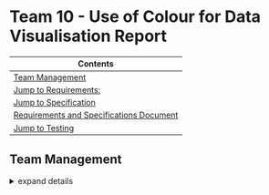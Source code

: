 # Team 10 - Use of Colour for Data Visualisation Report 
|Contents|
|--------|
|[Team Management](#team-management)|
|[Jump to Requirements:](#requirements)|
|[Jump to Specification](#specification)|
|[Requirements and Specifications Document](#requirements-and-specifications-document)
|[Jump to Testing](#test-plan)|




## Team Management 

<details><summary> expand details </summary>

#### Project Contributors 
- Zhening Zhu <br>
    - scyzz7@exmail.nottingham.ac.uk <br>
- Nita Krasniqi <br>
    - psynk8@nottingham.ac.uk <br>
- Jamie Vickers <br>
    - psyjv3@exmail.nottingham.ac.uk <br>
- Yizhan Huang <br>
    - scyyh11@exmail.nottingham.ac.uk <br>
- Hyanggi Lee <br>
    - psyhl8@exmail.nottingham.ac.uk <br>
- Wenfei Qi <br>
    - scywq1@exmail.nottingham.ac.uk <br>
- Luke Whitfield <br>
    - psylw1@exmail.nottingham.ac.uk

<br><br>


##### Trello - Kanban Board:



![trello QR](/Documents/trello_QR.png)

<br>

or use link: https://trello.com/b/BfxyxiJn

<br>



#### Meeting Minutes 



<details><summary>Wednesday 28th September 2022</summary>


### Location & Time: George Green Library Group Study Room C06 1pm


| Attendees | Attended |
|-----------|--------------|
| Hyanggi L | Y |
|Zhening Z | Y |
|Jamie V| N |
|Yizhan H| Y (on teams) |
| Nita K| Y|
|Wenfei Q| Y (on teams) |
|Luke W| Y |


### Agenda:

- Discuss team leadership roles 
- Discuss individual strengths and weaknesses/ programming skills 
- Review projects, create rough shortlist 

### Points Discussed:
- Nita chosen as team leader
- Hyanggi chosen as team admin 
- Luke chosen as git leader 

### Meeting Take-Aways/To-Dos:

|To-Do| Assigned To:|
|--------------------------------------|-------------------|
| complete admin form | Hyanggi |
| create form for ranking projects| Nita|
| complete form to rank favourite projects| Everyone|
| Update meeting minutes | Hyanggi |

</details>
<details><summary>Monday 3rd October 2022</summary>

### Location & Time: DLRC Group Study Room 3 2.30pm

| Attendees | Attended |
|-----------|--------------|
| Hyanggi L | Y |
|Zhening Z | Y |
|Jamie V| Y |
|Yizhan H| Y |
| Nita K| Y|
|Wenfei Q| Y|
|Luke W| Y |

### Agenda:
- Review results of form for ranking projects
- Create and agree on ranked shortlist 
- Re-review our skills in relation to project 

### Points Discussed:
- first choice, second choice .... for projects

### Meeting Take-Aways/To-Dos:

|To-Do| Assigned To:|
|--------------------------------------|-------------------|
| Register interest in project 04-10| Hyanggi |
| Register interest in project 05-10| Hyanggi|
| Register interest in project| Hyanggi|
| Get CVs ready for next meeting to peer review | Everyone|
| Update meeting minutes | Hyanggi |


</details>


<details><summary>Thursday 6th October 2022</summary>

### Location & Time: DLRC Group Study Room 2 9.30am

| Attendees | Attended |
|-----------|--------------|
| Hyanggi L | Y |
|Zhening Z | Y |
|Jamie V| Y |
|Yizhan H| Y |
| Nita K| Y |
|Wenfei Q| Y |
|Luke W| N |

### Agenda:
- Review projects assigned 
- Start writing EoI
- Pitch ideas and plans 
- Review each other's CV's

### Points Discussed:
- Skills related to 3 assigned projects
- start to upload CV draft in group teams
- start to plan for pitch/EOI - more details in next week lecture
### Meeting Take-Aways/To-Dos:

|To-Do| Assigned To:|
|--------------------------------------|-------------------|
| Complete with fill in the EOI form about interests/skills with bullet points for - Visual Field Test | Everyone |
| Complete with fill in the EOI form about interests/skills with bullet points for - use of colour for data | Everyone | 
| Complete with fill in the EOI form about interests/skills with bullet points for - Automata Simulation Kit | Everyone |
| start to upload CV draft to teams for next meeting | Everyone | 
| Textual Analysis and Use Case Diagram for Visual Field Test | Nita |
| Questions and Assumptions for client of Visual Field Test | Everyone |
| Textual Analysis and Use Case Diagram for use of colour for data | Nita|
| Questions and assumptions for client for use of colour for data | Everyone | 
| Textual Analysis and Use Case Diagram for Automata Simulation Kit| Nita|
| Questions and assumptions for client for Automata Simulation Kit| Everyone | 
| Update meeting minutes | Hyanggi |

</details>


<details><summary>Monday 10th October 2022</summary>

### Location & Time: DLRC Group Study Room 2 at 2pm

| Attendees | Attended |
|-----------|--------------|
| Hyanggi L | Y |
|Zhening Z | Y |
|Jamie V|  Y |
|Yizhan H|  Y |
| Nita K| Y |
|Wenfei Q| Y |
|Luke W| Y |

### Agenda:
- Discuss rough plan outline for each project
- Review EoIs
- Pitch plans 
- Final CV draft reviews
- Questions and Assumptions for clients

### Points Discussed:
- how to rewrite EOI after EOI preparation lecture
- pitch idea/plan for script
- Discuss rough plan 
- start to peer review for CV

### Meeting Take-Aways/To-Dos:

|To-Do| Assigned To:|
|--------------------------------------|-------------------|
| Review EOI and re-do(Finalize) | Everyone |
| Write Pitch script | Everyone |
| Peer Review CV| Everyone |
| fill in EoI for Use of Colour| Yizhan |
| fill in for EoI for automata | Jamie |
| help in all of them and KL2C too| Everyone |
| Update meeting minutes | Hyanggi |

</details>
<details><summary>Thursday 13rd October 2022</summary>

### Location & Time: DLRC Group Study Room 3 1:00pm

| Attendees | Attended |
|-----------|--------------|
| Hyanggi L | Y |
|Zhening Z | N (Covid) |
|Jamie V|  Y |
|Yizhan H|  Y |
| Nita K| Y |
|Wenfei Q| N |
|Luke W| Y |

### Agenda:
- Peer review CVs
- Pitch script & ppt plan
- Discuss when we finish pitch ppt & ppt
- evidence that we needs

### Points Discussed:
- Hyanggi -> make presentation for visual field test
- Jamie -> make presentation for Automata presentation
- Wenfei, Yizhan -> make presentation for use of Colour
- Hyanggi -> Upload reversi game demo video
- Jamie -> Upload Jamie example
- Nita, Yizhan, Zhening -> design examples (look in design paragraph of EOI)
- Nita -> Upload use of colour prototype
- Luke -> Databases and Interfaces
- Zhening -> WeChat example of work
- Upload other work experience (Photo/ demo videos)

### Meeting Take-Aways/To-Dos:

|To-Do| Assigned To:|
|--------------------------------------|-------------------|
| make presentation for pitch by Saturday(next meeting) | Everyone |
| make script for pitch by Saturday (next meeting) | Everyone |
| take record in next meeting | Everyone |
| upload resources that needs for ppt | Everyone |
| Update meeting minutes | Hyanggi |

</details>

<details><summary>Saturday 15th October 2022</summary>

### Location & Time: DLRC Group Study Room02 @ 3pm

| Attendees | Attended |
|-----------|--------------|
| Hyanggi L | Y (on teams) |
|Zhening Z | Y |
|Jamie V|  Y |
|Yizhan H|  Y |
| Nita K| Y |
|Wenfei Q| Y |
|Luke W| Y |

### Agenda:
- Filming Pitch Video

### Points Discussed:
- n\a

### Meeting Take-Aways/To-Dos:

|To-Do| Assigned To:|
|--------------------------------------|-------------------|
| Upload Powerpoint Materials | Zhening , Yizhan, Luke |
| Upload video materials from todays meeting | Wenfei| 
| Upload demo video for Reversi game| Hyanggi |
| Upload video speaking about own experience | Jamie , Luke , Zhening |
| Update meeting minutes | Hyanggi |


</details>

<details><summary>Monday 17th October 2022</summary>

### Location & Time: Groundfloor in cs building 3 2:30pm

| Attendees | Attended |
|-----------|--------------|
| Hyanggi L | Y |
|Zhening Z | Y |
|Jamie V|  Y |
|Yizhan H|  Y |
| Nita K| Y |
|Wenfei Q| Y |
|Luke W| Y |

### Agenda:
- Peer review CVs
- finalize for the pitch video

### Points Discussed:
- Nita, Zhening, Luke, Jamie needs to upload video
- Hyanggi needs to upload retake for reversi game demo video
- Questions we have for clients to ask in meeting

### Meeting Take-Aways/To-Dos:

|To-Do| Assigned To:|
|--------------------------------------|-------------------|
| retake video for finalize pitch video | (everyone) |
| Continue editing 3 pitch videos | Nita |
| Upload intro / outro videos | Luke |
| Upload team experience and leadership videos | Nita| 
| Continue to add questions for clients in the document | everyone |
| Update meeting minutes | Hyanggi |

</details>
<details><summary>Tuesday 18th October 2022</summary>

### Location & Time: Hub room in cs building 3 12:00pm

| Attendees | Attended |
|-----------|--------------|
| Hyanggi L | Y |
|Zhening Z | Y |
|Jamie V|  Y |
|Yizhan H|  Y |
| Nita K| Y |
|Wenfei Q| Y |
|Luke W| N |

### Agenda:
- finalize everything for pitch, Eol, CV
- finalize for the pitch video

### Points Discussed:
- Finalize for what should we need to edit more for the pitch

### Meeting Take-Aways/To-Dos:

|To-Do| Assigned To:|
|--------------------------------------|-------------------|
| Create additional background slides | Yizhan, Zhening |
| Make Final Pitch Video Edits | Nita |
| upload CV, pitch, EOI | Hyanggi(Team admin) |
| upload CV individually | Everyone |
| Update meeting minutes | Hyanggi |

</details>

<details><summary> Tuesday 25th October 2022</summary>

### Location and Time: Room A26 Business South Building @ 2pm 


| Attendees | Attended |
|-----------|--------------|
| Hyanggi L | Y |
|Zhening Z | Y |
|Jamie V|  Y |
|Yizhan H|  Y |
| Nita K| Y |
|Wenfei Q| Y |
|Luke W| Y |

### Agenda

- Q&A with clients


### Points Discussed:


- First, second and third choice for projects


### Meeting Take-Aways/To-Dos:


|To-Do| Assigned To:|
|--------------------------------------|-------------------|
| Submit order of preference | Hyanggi |
| Update meeting minutes | Hyanggi |


</details>

<details><summary> Tuesday 1st November 2022 </summary>

### Location and Time: Group Study Room 02 DLRC @ 10am


| Attendees | Attended |
|-----------|--------------|
| Hyanggi L | Y |
|Zhening Z | Y |
|Jamie V|  Y |
|Yizhan H|  Y |
| Nita K| Y |
|Wenfei Q| Y |
|Luke W| N |

### Agenda
- Prepare for the meeting with Supervisor

### Points Discussed:
- create an report for supervisor meeting
ex. Git Report, Trello Kanban board, list of skills of group, fill ethics form

### Meeting Take-Aways/To-Dos:


|To-Do| Assigned To:|
|--------------------------------------|-------------------|
| Create an GroupReport.md in gitlab | Nita |
| Create an Trello on the teams | Nita |
| Create an TeamManagement docs on teams | Nita |
| Fill in the PreliminaryEthics form and upload | Hyanggi |
| Update meeting minutes | Hyanggi |

</details>

<details><summary> Tuesday 1st November 2022 - With Supervisor</summary>

### Location and Time: CS Atrium @ 3pm

| Attendees | Attended |
|-----------|--------------|
| Hyanggi L | Y |
|Zhening Z | Y |
|Jamie V|  Y |
|Yizhan H|  Y |
| Nita K| Y |
|Wenfei Q| Y |
|Luke W| Y |

### Agenda
- discuss about project(Use Of Colour For Data Visualisation)

### Points Discussed:
- what to Prepare for the project
- detail instruction of the Project

### Meeting Take-Aways/To-Dos:


|To-Do| Assigned To:|
|--------------------------------------|-------------------|
| Prepare short presentation about every list of technologies for next meeting with supervisor | Everyone |
| Labelling Ideas for the project | Everyone |
| Textual Analysis + usecase diagram | Everyone |
| Sequence + Activity Diagram | Everyone |
| Prepare for the prototype | Everyone |
| Update meeting minutes | Hyanggi |


</details>

<details><summary> Thursday 3rd November 2022</summary>

### Location and Time: Dearing Building A30 @ 2pm-4pm

| Attendees | Attended |
|-----------|--------------|
| Hyanggi L | Y(on teams) |
|Zhening Z | Y |
|Jamie V|  Y |
|Yizhan H|  Y |
| Nita K| Y |
|Wenfei Q| Y |
|Luke W| N |

### Agenda
- technologies presentations 
- Q&A with each other 
- Decide which technologies are most suitable for our project 

### Points Discussed:
- most useful front-end technology
- most useful back-end technology 
- most useful web hosting technology 
- questions for supervisor 

### Meeting Take-Aways/To-Dos:


|To-Do| Assigned To:|
|--------------------------------------|-------------------|
| Email project supervisor questions | Zhening |
| Integrate all individual powerpoints into one, ready for Tuesday Meeting | Everyone |
| Update meeting minutes | Nita |

</details>

<details><summary>Tuesday 8th November 2022 - With Supervisor</summary>

### Location and Time : ... @ 2pm

| Attendees | Attended |
|-----------|--------------|
| Hyanggi L | N |
|Zhening Z | Y |
|Jamie V|  Y |
|Yizhan H|  Y |
| Nita K| Y(on teams) |
|Wenfei Q| Y |
|Luke W| Y |

### Agenda
- technologies presentations 
- Q&A with each other 
- talk about how the project is going for next step

### Points Discussed:
- presentation about technologies
- about middleware
- about backend
- about web hosting

### Meeting Take-Aways/To-Dos:


|To-Do| Assigned To:|
|--------------------------------------|-------------------|
| making textual analysis + user case + personas for this week | Everyone |
| builds our own "Hello world" web page | Everyone |
| update meeting minutes | Hyanggi |
| Fill the preliminary form and submit | Hyanggi |


</details>
<details><summary>Tuesday 15th November 2022 - With Supervisor</summary>

### Location and Time : CS Atrium @ 2pm

| Attendees | Attended |
|-----------|--------------|
| Hyanggi L | Y |
|Zhening Z | Y |
|Jamie V|  Y |
|Yizhan H|  Y |
| Nita K| Y |
|Wenfei Q| Y |
|Luke W| Y |

### Agenda
- Hello World website checking
- Q&A with each other 
- talk about how the project is going for next step

### Points Discussed:
- what should we have to do for next step
- Mern (includes all front-end libraries)
- Express.js (backend)
- Netlify
- Amazon AWS
- Google is not a good choice for web hosting the color annotator
- Vercel

### Meeting Take-Aways/To-Dos:


|To-Do| Assigned To:|
|--------------------------------------|-------------------|
| make another website with two buttons on it | Everyone |
| Choose a web host: Netlify, Amazon AWS, or Vercel (all 3 must be covered amongst the team) | Everyone |
| Choose a front-end framework: Vue.js, React.js,  a third front-end library is welcome (all must be covered amongst the team) | Everyone |

</details>

<details><summary> Thursday 17th November 2022</summary>

### Location and Time : CS Atrium @ 2pm

| Attendees | Attended |
|-----------|--------------|
| Hyanggi L | Y |
|Zhening Z | Y |
|Jamie V|  Y |
|Yizhan H|  Y |
| Nita K| Y |
|Wenfei Q| Y |
|Luke W| Y |

### Agenda
- discuss about the requirements (textual analysis, use case, persona, user stories, activity diagram, sequence diagram)
- discuss about the idea for persona + user stories

### Points Discussed:
- How to write persona + user stories
- Provide the idea together for persona

### Meeting Take-Aways/To-Dos:


|To-Do| Assigned To:|
|--------------------------------------|-------------------|
| Textual anaylsis + use case diagram (already done) | Nita |
| Do the persona + user stories | Everyone |

</details>

<details><summary> Tuesday 22nd November - with supervisor</summary>

### Location and Time : CS Atrium @ 2pm

| Attendees | Attended |
|-----------|--------------|
| Hyanggi L | N |
|Zhening Z | Y |
|Jamie V|  Y |
|Yizhan H|  Y |
| Nita K| Y |
|Wenfei Q| Y |
|Luke W| Y |

### Agenda
- review the task set by Bob, individually making a website that flicks through 5 images, using different front end and web services
- talk about the next documentation steps

### Points Discussed:
- what to improve on the websites we made
- the general uses of the colour annotation tools 

### Meeting Take-Aways/To-Dos:


|To-Do| Assigned To:|
|--------------------------------------|-------------------|
| Activity Diagram for tool 1| Nita |
| Activity Diagram for tool 2| Jamie | 
| Activity Diagram for tool 3 | Nita |
| Sequence Diagram | Zhening | 
| Individually create webiste that can navigate through all of the ohio database photos | Everyone |

</details>

<details><summary> Tuesday 29th November - with supervisor</summary>

### Location and Time : CS Atrium @ 2pm

| Attendees | Attended |
|-----------|--------------|
| Hyanggi L | Y |
|Zhening Z | Y |
|Jamie V|  Y |
|Yizhan H|  Y |
| Nita K| Y |
|Wenfei Q| Y |
|Luke W| Y |

### Agenda
- keep talking about the project for next documentation step

### Points Discussed:
- talk about the things that we need to improve on the websites for the next step
- the general uses of the colour annotation tools 

|To-Do| Assigned To:|
|--------------------------------------|-------------------|
| make website for everyone with add 6 questions to interface | Everyone |

</details>

<details><summary> Thursday 1st December</summary>

### Location and Time : CS Atrium @ 2pm

| Attendees | Attended |
|-----------|--------------|
| Hyanggi L | N |
|Zhening Z | Y |
|Jamie V|  Y |
|Yizhan H|  Y |
| Nita K| Y |
|Wenfei Q| Y |
|Luke W| Y |

### Agenda
- what style would we like to have on our website 
- what library we can use to help us 

### Points Discussed:
- we have got aws to work now 
- using MUI core

|To-Do| Assigned To:|
|--------------------------------------|-------------------|
| make website for everyone with add 6 questions to interface | Everyone |

</details>
<details><summary> Tuesday 6th December - with supervisor</summary>

### Location and Time : CS Atrium @ 2pm

| Attendees | Attended |
|-----------|--------------|
| Hyanggi L | N |
|Zhening Z | Y |
|Jamie V|  Y |
|Yizhan H|  Y |
| Nita K| Y |
|Wenfei Q| Y |
|Luke W| N |

### Agenda

- discuss remaining features to annotation tool 

### Points Discussed:

- who marks the interim report


|To-Do| Assigned To:|
|--------------------------------------|-------------------|
| Save annotation results, you can choose how: database, CSV, flat file + finishing touches to annotation tool | Everyone |
| Change background colour to webpage | Jamie + Nita |

</details>

<details><summary> Tuesday 6th December</summary>

### Location and Time : CS Atrium @ 4pm

| Attendees | Attended |
|-----------|--------------|
| Hyanggi L | N |
|Zhening Z | Y |
|Jamie V|  Y |
|Yizhan H|  Y |
| Nita K| Y |
|Wenfei Q| Y |
|Luke W| N |

### Agenda

- discuss interim report structure 

### Points Discussed:

- the structure we want is : project brief, requirements, research into technolgoies, group split, adim and reflection


|To-Do| Assigned To:|
|--------------------------------------|-------------------|
| Write own paragraph for group split | Everyone |
| Write section to project brief  | Zhening |
| Write section to requirements | Zhening |
| Write section to technologies | Jamie |
| Write section to admin | Nita |
| Write section to reflection | Nita 

</details>

<details><summary> Monday 12th December</summary>

### Location and Time : CS Atrium @ 2pm

| Attendees | Attended |
|-----------|--------------|
| Hyanggi L | N |
|Zhening Z | Y |
|Jamie V|  Y |
|Yizhan H|  Y |
| Nita K| Y |
|Wenfei Q| Y |
|Luke W| Y |

### Agenda

- discuss if meeting with supervisor tomrrow 
- merge git branches 
- finishing interim report 
- add 1 point to brief 
- add 1 point to technologies 

### Points Discussed:

- reviewing each other's paragraphs on the interim report 
- finishing the annotation tool before friday for supervisor 


|To-Do| Assigned To:|
|--------------------------------------|-------------------|
| Peer review | Everyone |
| Submit interim report| Hyanggi | 
| Merge branches on git | Luke | 


</details>


<details><summary> Tuesday 7th Feburary with supervisor 2023</summary>

### Location and Time: CS Atrium @ 12pm 


| Attendees | Attended |
|-----------|--------------|
| Hyanggi L | Y |
|Zhening Z | Y |
|Jamie V|  N |
|Yizhan H|  Y |
| Nita K| Y |
|Wenfei Q| Y |
|Luke W| Y |

### Agenda

- discuss for meeting time with supervisor
- discuss about progress with prototype

### Points Discussed:

- helping with team members together for making prototype with next step
- working with group as a team


|To-Do| Assigned To:|
|--------------------------------------|-------------------|
| Try to get an annotation prototype working that can store results -completing the task from 6 Dec 2022| Everyone |


</details>

<details><summary> Friday 10th Feburary 2023</summary>

### Location and Time: CS building @ 10am 

| Attendees | Attended |
|-----------|--------------|
| Hyanggi L | Y(on teams-online) |
|Zhening Z | Y |
|Jamie V| N |
|Yizhan H|  Y |
| Nita K| Y |
|Wenfei Q| Y |
|Luke W| N |

### Agenda
- discuss for next step (development for second semester with teams /feedback)
- discuss for project

### Points Discussed:

- review the feedback about last term final report
- discuss about the tool for the project


|To-Do| Assigned To:|
|--------------------------------------|-------------------|
| annotate the tool | Everyone |

</details>


## Requirements

#### Textual Analysis 

<details><summary> </summary>

![textual analysis](/Documents/textual_team10.png)

##### Questions and Assumptions
 
- Q1: Who is the user? 
<br><br>
- A1 relates to Q1: researchers, students, professors will be the target users of this web app 
- A2: the tools will be linked to eachother, so they can be used simultaneously 

</details>

#### Use Case 

<details><summary> </summary>

![use case](/Documents/usecase_team10.png)

The use case is brief as there is not any communication between users through the app, there is one user and the web app provides everything the user needs. We chose to build this diagram to help visualise what tools we would need to build and what the end goal of these tools uses are. We can now clearly see the 3 tools that will work together to acheive showing how use of colour has developed over time in data visualisation. 

##### Questions and Assumptions: 

- Q1: is there only 1 single goal all users would like to acheive? 
- Q2: is the annotation tool done byy the web app using colour recognition or manually by the user?
<br><br>
- A1: the tools will be linked to eachother, so they can be used simultaneously and they use eachothers data collected to perform
- A2 relates to Q1 : all users have the same goal and experience with the web app 
- A3 relates to Q2: the user manually annotates images using the tool we provide


</details>

#### Personas + User Stories

<details><summary> </summary>


| Persona | Photo | Name | Job Title | Demographics | Goals and Tasks | Environment | 
| ------ | ------ | ------ | ------ | ------ | ------ | ------ |
| Biology undergrad student who has general interest in use of colour | ![Isaac's image](/Documents/Isaac.jpg) | Isaac Jordan | Second Year Biology Student | - 20 years old<br> - Born in South East England, moved further north for university<br> - Studied Biology, Physics and History at A-Level with good grades in all three | Isaac is interested in discovering more about data visualisation and its evolution, especially since he wants to do well in his dissertation next year. He thinks understanding data visualisation in more depth will help him achieve this and allow him to represent concepts and key points in a clear and concise manner. He also finds the field intriguing simply due to its relevance and relationship with the sciences and other subjects that he enjoys the most. | Has lots of experience with interpreting and creating graphs and charts, but mostly by hand and not as much with technology. However, he is comfortable using technology for everyday things like social media and instant messaging. Might struggle with learning software unless it has a simplistic and intuitive UI. | 
| Elderly researcher Uncle Chan used to doing work manually not with computer | ![Chan's image](/Documents/Chan.jpg) | Uncle Chan | Researcher in data visualization | - 60 years old<br> - Born in England<br> - Not familiar with new technologies<br> - Get data visualization images from academic journals<br> | Uncle Chan is an elderly researcher whose research topics mainly focus on data visualization. One of his research work is to analyze characteristics of different kinds of data visualization images in various papers. He needs to get different data visualization images in papers first and annotate their characteristics. He wants a better way to annotate images instead of using pen and paper. He wants to sort different genre of images and colors been used among all annotated pictures | Used to use notebooks to do documentation and it's not easy to sort. Additionally, he had to repeatively writing same words when annotate same kinds of pictures. | 
| professor who is profficient with technology| ![Chris Bob's image](/Documents/Chris_Bob.png) | Chris Bob | one of the top 3 technology professor in university for 24 years |  - 55 years old<br> - Born in England<br> - Extremely familiar with technology, taught university students for 24 years, received good review(feedback about lecture) from students | Professor, Chris Bob is interested in get how the web application works(similar with technology), visualisation of web application. He always explore new things about technology for new web application development. He also finds his new explorements for his lecture to students. He enjoys with teaching students and he also finds his own skills to have good communication with students especially talk about technology section when students ask for it. | He showed really high quality in technology web application section. Eventhough he's fall down for multiple times but he successed his failure(trauma). However, still there's some that he needs to get up for the success but he's really trying to solve it. In his professor room, he always do hard working by himself that which lecture should be better to teach students and what kind of lecture styles that they will like it. | 
|University lecturer and resarcher, specalising in Data Anyalitics|![Bob's Image](/Documents/bob.png) |Lobert Raramee | University resarcher focusing on visual anayalatics and teaches modules on graphicsl data anyalsis | -Mid 30s <br> -Born in US bit has recently moved to UK <br> -Degree in both Physics and Computer Science <br> Very technical knowledge on data anyalsis | On top of his own resarch, Lobert has recently been trying to find new and useful tools to help his students with his data anyalsis module. He believes that the best possible thing would be some sort of tool to streamline the process of labelling and identifiying specific data in images. This technology will also help the storage and acessing of this data. | Lobert is very skilled with the current digital anyalsis tools as well as having an indepth knowledge information and graph theory. He has multiple published resarch articles on data anyalsis and is currently working on various visualisation projects. |   | 
| Information designer who attends data visualisation conferences | ![Weiss's image](/Documents/Weiss.jpg) | Weiss Jones | Top information designer in a global tech company | - 46 years old <br> - Lives and works in London <br> - Studied art and graphics <br> - Does research on data visulisation | Weiss Jones creates graphics for her company to make information accessible and transparent. She needs to get more inspiration and pay close attention to the development of data visualisation. Therefore, she wants some tools to explore and analyze images based on different properties. | Has been producing graphics, charts and maps for more than 20 years in the industry. Went from hand-drawn to fully digital creating procedure during the evolution of graphics, and gradually became a famous expert in this field. Was often invited to attend the visualisation conferences. | 
| Meteorologist Prof.Pearson| ![Pearson's image](/Documents/Pearson_Morris.jpg) |Pearson Morris| well known Meteorologist in his field, specialise in tornado | - 57 years old<br> - Live in America<br> -- Using satellite and radar images to study weather condition | Pearson Morris uses and creates graphics for his study to make it more clearly and easy for himself and other researchers to understand what's going on with the weather system. He needs to pay attention and use color precisely to make it accurate since every image has a deep inluence. Therefore, he wants a tool to analyze weather charts base on different weather condition. | Has been using graphic charts for more than 30 years, is skilled in reading and analyzing weather charts. Went from low quality and vague grahpic to full digital and high definition of graphics. Often publish charts on paper and meetings in fields. |
| Undergraduate Data Analytics Student at LSE  | ![persona photo](/Documents/Maya.png) | Maya Gomez | International First Year Student | - 18 years old <br> - Moved to UK for university<br> - has interest in economics and data analytics  | is very new to the subject and is not so sure of how interested they are in it. Wants to acheive good grades in the use of colour for data visualisation module. | Is skilled when it comes to technology including building graphs. Can pickup new software quite quickly as long as there is a manual or guidance. | 

#### User Stories:

##### Isacc Jordan - Biology Student


| Requirement | Acceptance Criteria | Priority | 
| ------------------ | -------------------- | ----- |
| As someone who mostly uses technology in the context of phones, I want the UI to be flat and intuitive so that I can understand how to use the tools quickly | The UI for each tool should be simplistic and avoid layers of menus where possible | 2 | 
| As a student, I want to have useful and relevant search filters for the exploration tool so that I can make comparisons and derive meaningful conclusions from the data | The exploration tool should support a wide range of useful filters and apply them accurately | 2 | 


##### Uncle Chan - Elderly Researcher


| Requirement | Acceptance Criteria | Priority | 
| ------------------ | -------------------- | ----- |
| As an elderly, I want the UI is easily understandable so that I can quickly get familiar with it | The UI should be user friendly and easy to getting start | 2 | 
| As an elderly, I might make mistakes when doing annotiation, I want to be able to change my previous annotations | The annotation can be edited at any time. | 2 | 
| As a researcher, I want a easy way to sort annotated images | The annotation and images can be easily sorted using keywords and displayed properly. | 1 | 

##### Prof.Pearson Morris - Meteorologist


| Requirement | Acceptance Criteria | Priority | 
| ------------------ | -------------------- | ----- |
| As a researcher, I want the UI to be easy and convenient to use, so that I can work in high efficiency. | The UI should be clear and not confusing, each with clear functions. | 1 | 
| As a well-known Meteorologist, I can't afford make mistakes, so the annotation should be able to save to local machine and the format should be wildly accepted. | I want my annotation can be changed at any time. | 2 | 

##### Prof.Chris Bob - Professor who is profficient with technology


| Requirement | Acceptance Criteria | Priority | 
| ------------------ | -------------------- | ----- |
| As a technology professor, I want the UI and web application to be successful project so that I can teach students more beneficially and they also can work efficiently. | I want my project result can be different but surely success to students.   | 1 | 
| As a researcher, I want to explore the UI and web application project more deeply with database visualisation(technology) so that I can prove and predict the result of the project(success). | The technology web application should be clearly successful result and not mix it(complicated). | 2 |

##### Weiss Jones - Information designer


| Requirement | Acceptance Criteria | Priority | 
| ------------------ | -------------------- | ----- |
| As an information designer, I want to search by tag or keyword in existing graphics so that I can come up with better ideas | The annotation should be precise, and the exploration tool should support searching | 2 | 
| As a researcher, I want to filter out different properties when browsing image database in data visualization so that I can look into the evolution and analyze | The exploration tool should support multiple filters and allow selection on time | 2 | 

##### User - Maya Gomez : 


| Requirement | Acceptance Criteria | Priority | 
| ------------------ | -------------------- | ----- |
| As a student , I want a user manual so that I can understand how to use the software and keep up with my course and can learn how to use the tools as quickly as possible | The web tools should have an explanation section on how they are used | 1 | 
| As an new to the subject student, I want the tools to have a simple interface so that I can focus on the content I am trying to learn rather than figuring out the web app | The web app should have a simplified to look to it so as to not scare the students and have them thinking its complicated. Clear and simple images can be used instead of long messy looking words, that they can clic on when using the tools  | 2 | 
| As a student taking the use of colour for data visulisation module, I want to be able to build an aesthetically pleasing graph from the data i collect through annotating so that I can submit it for my coursework and get a good grade| the tool that allows a user to explore the colour properties over time can be a graph option | 1 | 

<br>

##### User - Lobert Raramee

| Requirement | Acceptance Criteria | Priority | 
| ------------------ | -------------------- | ----- |
| As a resarcher, I want to be able to have tools that allow me to quickly and efficently anaylise large data sets that are I am working on. Furthermore, I want to be able to provide these tools to my studetns to aide them with their own work and resarch projects. | The web app should provide a simple to use and all the tools should be easy to understand to those who are less skilled in data anyalsis | 1 | 
| Since I am working on large datasets with many complicated tasks, I would like to have "one size fits all" tool so that I can use this app for possible projects. | While still be simple to use, the app should provide a finely detailed and large ammount of possible tools and labeling options, so as to get the most possible value towards it.  | 1 | 
| While writing papers, I would want to be able to include graphical representations of my anyalsis to provide an ease of understanding. | The app can create graphs, plotting the various aspects and labels of the data sets. | 2 |


<br>
We decided to use personas and user stories as part of our requirements gathering as it helped visualise a way in which different people, of different inent and technological ability would be able to utilise the web app. Although the app is made for 3 distinct tasks contributing to 1 end goal, it was essential for us to see how to incorparate different levels of skill to make a coherent interface suitable for all users. As use of colour is a niche topic, you might assume that people using the web app would not need much simplification added to it as these people would already be skilled in this topic, however there are not many tools that are like our web app for these people to use so it is something new. Furthermore, even those with wide knowledge on the subject, may not have technological logic and there are people who are new to the topic that we have to consider, so therefore personas and user stories allow us to take these viewpoints into account.

##### Questions and Assumptions:

- Q1: can this web app be used together with a university course module? 

</details>

## Specification

#### Activity Diagram 

<details><summary> </summary>

##### Tool 1:

![activity diagram tool 1](/Documents/activitydiagram-tool1.png)

##### Tool 2 (Verification):

![activity diagram tool 2](/Documents/activitydiagram-tool2.jpg)
</details>

#### Sequence Diagram 

<details><summary> </summary>

##### Tool 1 (Annotation):

![activity diagram tool 1](/Documents/sequencediagram-tool1.png)

##### Tool 2 (Verification):

![activity diagram tool 2](/Documents/sequencediagram-tool2.png)

##### Tool 3 (Exploration):

![activity diagram tool 3](/Documents/sequencediagram-tool3.png)

</details>


#### Prototype

<details><summary> </summary>

![prototype tool 1](/Documents/Prototype_tool1_wenfei.jpeg)

</details>

## Requirements and Specifications Document 

<details><summary> expand details </summary>

</details>


## Test Plan 

<details><summary> </summary>

|Test|Reason|Inputs|Expected Outcome|Pass/Fail|Notes|
|----|---------------|------|----------------|-------|------|
| | | | | | |

<details><summary>Code Fixes</summary>
 

| Test | Why it failed | What changed to make them pass |
| ------ | ------------ | ------ |
| | | |
</details>


</details>
